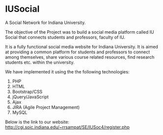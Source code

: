 # IUSocial
A Social Network for Indiana University.

The objective of the Project was to build a social media platform called IU Social that connects students and professors, faculty of IU.

It is a fully functional social media website for Indiana University. It is aimed at providing a common platform for students and professors to connect among themselves, share various course related resources, find research students etc. within the university.

We have implemented it using the the following technologies:
1) PHP
2) HTML
3) Bootstrap/CSS
4) jQuery/JavaScript
5) Ajax
6) JIRA (Agile Project Management)
7) MySQL

Below is the link to our website:
http://cgi.soic.indiana.edu/~rrsampat/SE/IUSoc4/register.php
